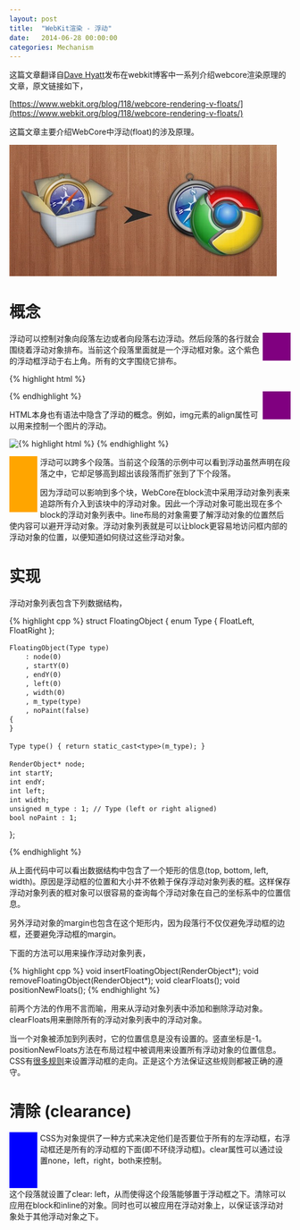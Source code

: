 ```yaml
---
layout: post
title:  "WebKit渲染 - 浮动"
date:   2014-06-28 00:00:00
categories: Mechanism
---
```


这篇文章翻译自[Dave Hyatt](http://en.wikipedia.org/wiki/Dave_Hyatt)发布在webkit博客中一系列介绍webcore渲染原理的文章，原文链接如下，

[https://www.webkit.org/blog/118/webcore-rendering-v-floats/](https://www.webkit.org/blog/118/webcore-rendering-v-floats/)

这篇文章主要介绍WebCore中浮动(float)的涉及原理。

![webkit](/assets/images/posts/webkit.jpg)

<!--more-->

# 概念

<div style="float:right; width:50px; height:50px; background-color:purple; margin-left: 5px"></div>
浮动可以控制对象向段落左边或者向段落右边浮动。然后段落的各行就会围绕着浮动对象排布。当前这个段落里面就是一个浮动框对象。这个紫色的浮动框浮动于右上角。所有的文字围绕它排布。

{% highlight html %}
<div style="float:right; width:50px; height:50px; background-color:purple; margin-left: 5px"></div>
{% endhighlight %}

HTML本身也有语法中隐含了浮动的概念。例如，img元素的align属性可以用来控制一个图片的浮动。

{% highlight html %}
<img align=left src="...">
{% endhighlight %}

<div style="float:left;width:50px;height:100px; background-color:orange; margin-right:5px"></div>
浮动可以跨多个段落。当前这个段落的示例中可以看到浮动虽然声明在段落之中，它却足够高到超出该段落而扩张到了下个段落。

因为浮动可以影响到多个块，WebCore在block流中采用浮动对象列表来追踪所有介入到该块中的浮动对象。因此一个浮动对象可能出现在多个block的浮动对象列表中。line布局的对象需要了解浮动对象的位置然后使内容可以避开浮动对象。浮动对象列表就是可以让block更容易地访问框内部的浮动对象的位置，以便知道如何绕过这些浮动对象。

# 实现

浮动对象列表包含下列数据结构，

{% highlight cpp %}
struct FloatingObject {
    enum Type {
        FloatLeft,
        FloatRight
    };

    FloatingObject(Type type)
        : node(0)
        , startY(0)
        , endY(0)
        , left(0)
        , width(0)
        , m_type(type)
        , noPaint(false)
    {
    }

    Type type() { return static_cast<type>(m_type); }

    RenderObject* node;
    int startY;
    int endY;
    int left;
    int width;
    unsigned m_type : 1; // Type (left or right aligned)
    bool noPaint : 1;
};

{% endhighlight %}

从上面代码中可以看出数据结构中包含了一个矩形的信息(top, bottom, left, width)。原因是浮动框的位置和大小并不依赖于保存浮动对象列表的框。这样保存浮动对象列表的框对象可以很容易的查询每个浮动对象在自己的坐标系中的位置信息。

另外浮动对象的margin也包含在这个矩形内，因为段落行不仅仅避免浮动框的边框，还要避免浮动框的margin。

下面的方法可以用来操作浮动对象列表，

{% highlight cpp %}
void insertFloatingObject(RenderObject*);
void removeFloatingObject(RenderObject*);
void clearFloats();
void positionNewFloats();
{% endhighlight %}

前两个方法的作用不言而喻，用来从浮动对象列表中添加和删除浮动对象。clearFloats用来删除所有的浮动对象列表中的浮动对象。

当一个对象被添加到列表时，它的位置信息是没有设置的。竖直坐标是-1。positionNewFloats方法在布局过程中被调用来设置所有浮动对象的位置信息。CSS有[很多规则](http://www.w3.org/TR/CSS21/visuren.html#propdef-float)来设置浮动框的走向。正是这个方法保证这些规则都被正确的遵守。

# 清除 (clearance)

<span style="width:50px;height:100px;background-color:blue; margin-right: 5px; float:left"></span>
CSS为对象提供了一种方式来决定他们是否要位于所有的左浮动框，右浮动框还是所有的浮动框的下面(即不环绕浮动框)。clear属性可以通过设置none，left，right，both来控制。

<p style="clear: left">
这个段落就设置了clear: left，从而使得这个段落能够置于浮动框之下。清除可以应用在block和inline的对象。同时也可以被应用在浮动对象上，以保证该浮动对象处于其他浮动对象之下。
</p>